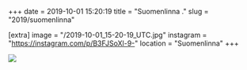 +++
date = 2019-10-01 15:20:19
title = "Suomenlinna ."
slug = "2019/suomenlinna"

[extra]
image = "/2019-10-01_15-20-19_UTC.jpg"
instagram = "https://instagram.com/p/B3FJSoXl-9-"
location = "Suomenlinna"
+++

<img src="/2019-10-01_15-20-19_UTC.jpg" />

